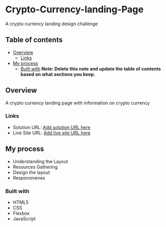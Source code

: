 # Crypto-Currency-landing-Page
A crypto currency landing design challenge 

## Table of contents

- [Overview](#overview)
  - [Links](#links)
- [My process](#my-process)
  - [Built with](#built-with)
**Note: Delete this note and update the table of contents based on what sections you keep.**

## Overview
A crypto currency landing page with information on crypto currency

### Links

- Solution URL: [Add solution URL here](https://github.com/TRIPLE-ADE/Crypto-Currency-landing-Page)
- Live Site URL: [Add live site URL here](https://cryptocurrenc.netlify.app/)

## My process
- Understanding the Layout
- Resources Gathering
- Design the layout
- Responsivenes

### Built with

- HTML5
- CSS
- Flexbox
- JavaScript




